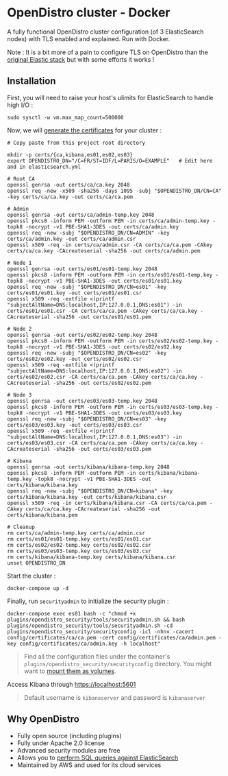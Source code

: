 # OpenDistro cluster - Docker

A fully functional OpenDistro cluster configuration (of 3 ElasticSearch nodes) with TLS enabled and explained. Run with Docker.

Note : It is a bit more of a pain to configure TLS on OpenDistro than the [original Elastic stack](https://github.com/flavienbwk/Secure-Docker-ELK-Cluster) but with some efforts it works !

## Installation

First, you will need to raise your host's ulimits for ElasticSearch to handle high I/O :

```console
sudo sysctl -w vm.max_map_count=500000
```

Now, we will [generate the certificates](https://opendistro.github.io/for-elasticsearch-docs/docs/security/configuration/generate-certificates/) for your cluster :

```console
# Copy paste from this project root directory

mkdir -p certs/{ca,kibana,es01,es02,es03}
export OPENDISTRO_DN="/C=FR/ST=IDF/L=PARIS/O=EXAMPLE"   # Edit here and in elasticsearch.yml

# Root CA
openssl genrsa -out certs/ca/ca.key 2048
openssl req -new -x509 -sha256 -days 1095 -subj "$OPENDISTRO_DN/CN=CA" -key certs/ca/ca.key -out certs/ca/ca.pem

# Admin
openssl genrsa -out certs/ca/admin-temp.key 2048
openssl pkcs8 -inform PEM -outform PEM -in certs/ca/admin-temp.key -topk8 -nocrypt -v1 PBE-SHA1-3DES -out certs/ca/admin.key
openssl req -new -subj "$OPENDISTRO_DN/CN=ADMIN" -key certs/ca/admin.key -out certs/ca/admin.csr
openssl x509 -req -in certs/ca/admin.csr -CA certs/ca/ca.pem -CAkey certs/ca/ca.key -CAcreateserial -sha256 -out certs/ca/admin.pem

# Node 1
openssl genrsa -out certs/es01/es01-temp.key 2048
openssl pkcs8 -inform PEM -outform PEM -in certs/es01/es01-temp.key -topk8 -nocrypt -v1 PBE-SHA1-3DES -out certs/es01/es01.key
openssl req -new -subj "$OPENDISTRO_DN/CN=es01" -key certs/es01/es01.key -out certs/es01/es01.csr
openssl x509 -req -extfile <(printf "subjectAltName=DNS:localhost,IP:127.0.0.1,DNS:es01") -in certs/es01/es01.csr -CA certs/ca/ca.pem -CAkey certs/ca/ca.key -CAcreateserial -sha256 -out certs/es01/es01.pem

# Node 2
openssl genrsa -out certs/es02/es02-temp.key 2048
openssl pkcs8 -inform PEM -outform PEM -in certs/es02/es02-temp.key -topk8 -nocrypt -v1 PBE-SHA1-3DES -out certs/es02/es02.key
openssl req -new -subj "$OPENDISTRO_DN/CN=es02" -key certs/es02/es02.key -out certs/es02/es02.csr
openssl x509 -req -extfile <(printf "subjectAltName=DNS:localhost,IP:127.0.0.1,DNS:es02") -in certs/es02/es02.csr -CA certs/ca/ca.pem -CAkey certs/ca/ca.key -CAcreateserial -sha256 -out certs/es02/es02.pem

# Node 3
openssl genrsa -out certs/es03/es03-temp.key 2048
openssl pkcs8 -inform PEM -outform PEM -in certs/es03/es03-temp.key -topk8 -nocrypt -v1 PBE-SHA1-3DES -out certs/es03/es03.key
openssl req -new -subj "$OPENDISTRO_DN/CN=es03" -key certs/es03/es03.key -out certs/es03/es03.csr
openssl x509 -req -extfile <(printf "subjectAltName=DNS:localhost,IP:127.0.0.1,DNS:es03") -in certs/es03/es03.csr -CA certs/ca/ca.pem -CAkey certs/ca/ca.key -CAcreateserial -sha256 -out certs/es03/es03.pem

# Kibana
openssl genrsa -out certs/kibana/kibana-temp.key 2048
openssl pkcs8 -inform PEM -outform PEM -in certs/kibana/kibana-temp.key -topk8 -nocrypt -v1 PBE-SHA1-3DES -out certs/kibana/kibana.key
openssl req -new -subj "$OPENDISTRO_DN/CN=kibana" -key certs/kibana/kibana.key -out certs/kibana/kibana.csr
openssl x509 -req -in certs/kibana/kibana.csr -CA certs/ca/ca.pem -CAkey certs/ca/ca.key -CAcreateserial -sha256 -out certs/kibana/kibana.pem

# Cleanup
rm certs/ca/admin-temp.key certs/ca/admin.csr
rm certs/es01/es01-temp.key certs/es01/es01.csr
rm certs/es02/es02-temp.key certs/es02/es02.csr
rm certs/es03/es03-temp.key certs/es03/es03.csr
rm certs/kibana/kibana-temp.key certs/kibana/kibana.csr
unset OPENDISTRO_DN
```

Start the cluster :

```console
docker-compose up -d
```

Finally, run `securityadmin` to initialize the security plugin :

```console
docker-compose exec es01 bash -c "chmod +x plugins/opendistro_security/tools/securityadmin.sh && bash plugins/opendistro_security/tools/securityadmin.sh -cd plugins/opendistro_security/securityconfig -icl -nhnv -cacert config/certificates/ca/ca.pem -cert config/certificates/ca/admin.pem -key config/certificates/ca/admin.key -h localhost"
```

> Find all the configuration files under the container's `plugins/opendistro_security/securityconfig` directory. You might want to [mount them as volumes](https://opendistro.github.io/for-elasticsearch-docs/docs/install/docker-security/).

Access Kibana through [https://localhost:5601](https://localhost:5601)

> Default username is `kibanaserver` and password is `kibanaserver`

## Why OpenDistro

- Fully open source (including plugins)
- Fully under Apache 2.0 license
- Advanced security modules are free
- Allows you to [perform SQL queries against ElasticSearch](https://opendistro.github.io/for-elasticsearch-docs/docs/sql/)
- Maintained by AWS and used for its cloud services
